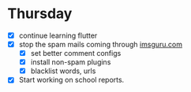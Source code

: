 # Thursday

- [x] continue learning flutter
- [x] stop the spam mails coming through [imsguru.com](http://imsguru.com/)
    - [x] set better comment configs
    - [x] install non-spam plugins
    - [x] blacklist words, urls 
- [x] Start working on school reports.
